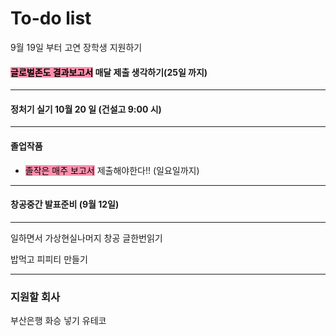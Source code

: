 # To-do list

9월 19일 부터
고연 장학생 지원하기


#### <mark style="background: #FF5582A6;">글로벌존도 결과보고서</mark> 매달 제출 생각하기(25일 까지)


----

#### 정처기 실기 10월 20 일 (건설고 9:00 시)

----

#### 졸업작품

- <mark style="background: #FF5582A6;">졸작은 매주 보고서</mark> 제출해야한다!! (일요일까지)

-----

#### 창공중간 발표준비 (9월 12일)

----

일하면서 가상현실나머지
창공 글한번읽기


밥먹고 피피티 만들기

----

### 지원할 회사

부산은행
화승 넣기
유테코